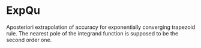 # ExpQu
Aposteriori extrapolation of accuracy for exponentially converging trapezoid rule. The nearest pole of the integrand function is supposed to be the second order one.

